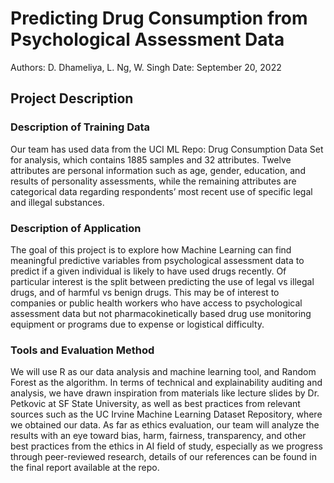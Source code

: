 # Predicting Drug Consumption from Psychological Assessment Data
Authors: D. Dhameliya, L. Ng, W. Singh
Date: September 20, 2022

## Project Description
### Description of Training Data
Our team has used data from the UCI ML Repo: Drug Consumption Data Set for analysis, which contains 1885 samples and 32 attributes. Twelve attributes are personal information such as age, gender, education, and results of personality assessments, while the remaining attributes are categorical data regarding respondents’ most recent use of specific legal and illegal substances.

### Description of Application
The goal of this project is to explore how Machine Learning can find meaningful predictive variables from psychological assessment data to predict if a given individual is likely to have used drugs recently. Of particular interest is the split between predicting the use of legal vs illegal drugs, and of harmful vs benign drugs. This may be of interest to companies or public health workers who have access to psychological assessment data but not pharmacokinetically based drug use monitoring equipment or programs due to expense or logistical difficulty.

### Tools and Evaluation Method
We will use R as our data analysis and machine learning tool, and Random Forest as the algorithm. In terms of technical and explainability auditing and analysis, we have drawn inspiration from materials like lecture slides by Dr. Petkovic at SF State University, as well as best practices from relevant sources such as the UC Irvine Machine Learning Dataset Repository, where we obtained our data. As far as ethics evaluation, our team will analyze the results with an eye toward bias, harm, fairness, transparency, and other best practices from the ethics in AI field of study, especially as we progress through peer-reviewed research, details of our references can be found in the final report available at the repo.
